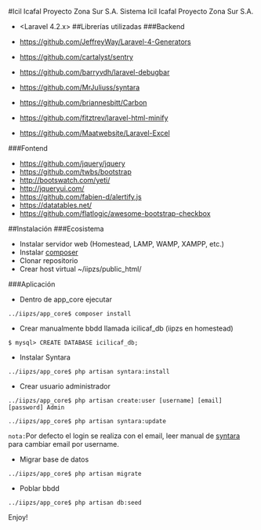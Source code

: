 #Icil Icafal Proyecto Zona Sur S.A.
Sistema Icil Icafal Proyecto Zona Sur S.A.

- <Laravel 4.2.x>
##Librerías utilizadas
###Backend

- <https://github.com/JeffreyWay/Laravel-4-Generators>
- <https://github.com/cartalyst/sentry>
- <https://github.com/barryvdh/laravel-debugbar>
- <https://github.com/MrJuliuss/syntara>
- <https://github.com/briannesbitt/Carbon>
- <https://github.com/fitztrev/laravel-html-minify>
- <https://github.com/Maatwebsite/Laravel-Excel>

###Fontend

- <https://github.com/jquery/jquery>
- <https://github.com/twbs/bootstrap>
- <http://bootswatch.com/yeti/>
- <http://jqueryui.com/>
- <https://github.com/fabien-d/alertify.js>
- <https://datatables.net/>
- <https://github.com/flatlogic/awesome-bootstrap-checkbox>

##Instalación
###Ecosistema
- Instalar servidor web (Homestead, LAMP, WAMP, XAMPP, etc.)
- Instalar [composer](http://getcomposer.org/)
- Clonar repositorio
- Crear host virtual ~/iipzs/public_html/

###Aplicación
- Dentro de app_core ejecutar
```
../iipzs/app_core$ composer install
```
- Crear manualmente bbdd llamada icilicaf_db (iipzs en homestead)
```
$ mysql> CREATE DATABASE icilicaf_db;
```
- Instalar Syntara
```
../iipzs/app_core$ php artisan syntara:install
```
- Crear usuario administrador
```
../iipzs/app_core$ php artisan create:user [username] [email] [password] Admin
```
```
../iipzs/app_core$ php artisan syntara:update
```
`nota:`Por defecto el login se realiza con el email, leer manual de [syntara](https://github.com/MrJuliuss/syntara) para cambiar email por username.
- Migrar base de datos
```
../iipzs/app_core$ php artisan migrate
```
- Poblar bbdd
```
../iipzs/app_core$ php artisan db:seed
```

Enjoy!
